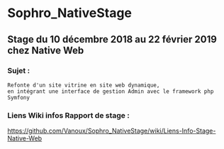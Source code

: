 # Sophro_NativeStage

## Stage du 10 décembre 2018 au 22 février 2019 chez Native Web

### Sujet : 
    Refonte d'un site vitrine en site web dynamique,
    en intégrant une interface de gestion Admin avec le framework php Symfony 

### Liens Wiki infos Rapport de stage :
   https://github.com/Vanoux/Sophro_NativeStage/wiki/Liens-Info-Stage-Native-Web

